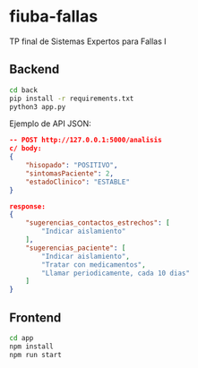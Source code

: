 # fiuba-fallas

TP final de Sistemas Expertos para Fallas I

## Backend

```bash
cd back
pip install -r requirements.txt
python3 app.py
```

Ejemplo de API JSON:
```json
-- POST http://127.0.0.1:5000/analisis
c/ body:
{
    "hisopado": "POSITIVO",
    "sintomasPaciente": 2,
    "estadoClinico": "ESTABLE"
}

response:
{
    "sugerencias_contactos_estrechos": [
        "Indicar aislamiento"
    ],
    "sugerencias_paciente": [
        "Indicar aislamiento",
        "Tratar con medicamentos",
        "Llamar periodicamente, cada 10 dias"
    ]
}
```

## Frontend

```bash
cd app
npm install
npm run start
```
